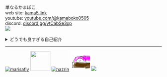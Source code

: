 単なるかまぼこ<br>
web site: <a href="https://kama5.link/">kama5.link</a><br>
youtube: <a href="https://youtube.com/@kamaboko0505">youtube.com/@kamaboko0505</a><br>
discord: <a href="https://discord.gg/ytCabSe3xp">discord.gg/ytCabSe3xp</a><br>
![](https://komarev.com/ghpvc/?username=kamabokoheika&color=e6e6fa&style=plastic&label=カウンター)
<details><summary>どうでも良すぎる自己紹介</summary>

名前:かまぼこ陛下<br>
好きな食べ物:かまぼこ、サーモン寿司🍣<br>
得意なゲーム:minecraft roblox<br>
得意な言語:scratch html<br>
</details>

* * *
<a href="https://emoji.gg/emoji/6283_marisafly"><img src="https://cdn3.emoji.gg/emojis/6283_marisafly.gif" width="64px" height="64px" alt="marisafly"></a>
<img src="https://img.amiami.com/images/product/main/222/GOODS-04230811.jpg" width="64px" height="64px">
<a href="https://emoji.gg/emoji/nazrin"><img src="https://cdn3.emoji.gg/emojis/nazrin.gif" width="64px" height="64px" alt="nazrin"></a>
<img src="https://github.com/kamabokoheika/kamabokoheika/blob/main/%E3%81%8B%E3%81%BE%E3%81%BC%E3%81%93%E3%82%A2%E3%82%A4%E3%82%B3%E3%83%B3.png?raw=true" width="64px" height="64px" alt="かまぼこ">
![](https://hit.yhype.me/github/profile?user_id=175094023)
<!---
kamabokoheika/kamabokoheika is a ✨ special ✨ repository because its `README.md` (this file) appears on your GitHub profile.
You can click the Preview link to take a look at your changes.
--->
